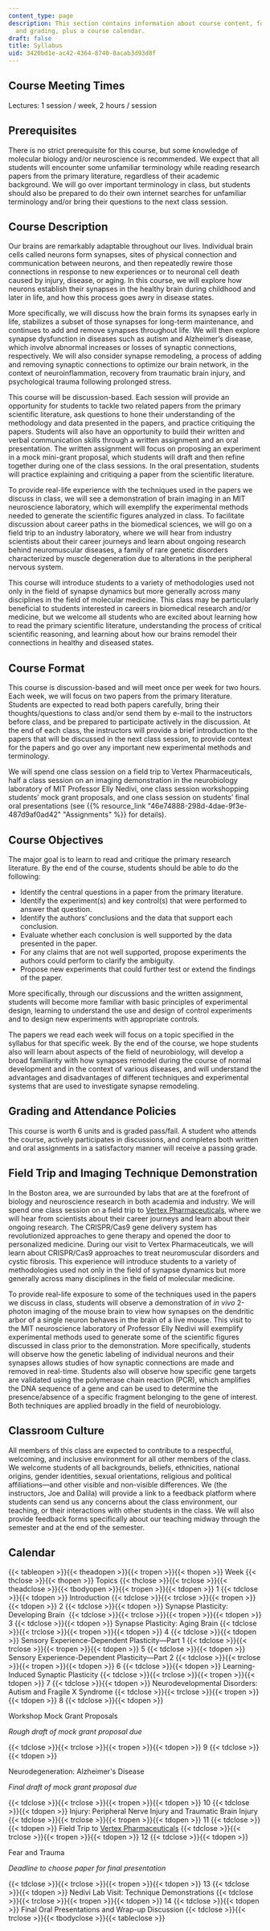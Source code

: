 ```yaml
---
content_type: page
description: This section contains information about course content, format, objectives,
  and grading, plus a course calendar.
draft: false
title: Syllabus
uid: 3420bd1e-ac42-4364-8740-8acab3d93d8f
---
```

## Course Meeting Times

Lectures: 1 session / week, 2 hours / session

## Prerequisites

There is no strict prerequisite for this course, but some knowledge of molecular biology and/or neuroscience is recommended. We expect that all students will encounter some unfamiliar terminology while reading research papers from the primary literature, regardless of their academic background. We will go over important terminology in class, but students should also be prepared to do their own internet searches for unfamiliar terminology and/or bring their questions to the next class session.

## Course Description

Our brains are remarkably adaptable throughout our lives. Individual brain cells called neurons form synapses, sites of physical connection and communication between neurons, and then repeatedly rewire those connections in response to new experiences or to neuronal cell death caused by injury, disease, or aging. In this course, we will explore how neurons establish their synapses in the healthy brain during childhood and later in life, and how this process goes awry in disease states. 

More specifically, we will discuss how the brain forms its synapses early in life, stabilizes a subset of those synapses for long-term maintenance, and continues to add and remove synapses throughout life. We will then explore synapse dysfunction in diseases such as autism and Alzheimer’s disease, which involve abnormal increases or losses of synaptic connections, respectively. We will also consider synapse remodeling, a process of adding and removing synaptic connections to optimize our brain network, in the context of neuroinflammation, recovery from traumatic brain injury, and psychological trauma following prolonged stress. 

This course will be discussion-based. Each session will provide an opportunity for students to tackle two related papers from the primary scientific literature, ask questions to hone their understanding of the methodology and data presented in the papers, and practice critiquing the papers. Students will also have an opportunity to build their written and verbal communication skills through a written assignment and an oral presentation. The written assignment will focus on proposing an experiment in a mock mini-grant proposal, which students will draft and then refine together during one of the class sessions. In the oral presentation, students will practice explaining and critiquing a paper from the scientific literature. 

To provide real-life experience with the techniques used in the papers we discuss in class, we will see a demonstration of brain imaging in an MIT neuroscience laboratory, which will exemplify the experimental methods needed to generate the scientific figures analyzed in class. To facilitate discussion about career paths in the biomedical sciences, we will go on a field trip to an industry laboratory, where we will hear from industry scientists about their career journeys and learn about ongoing research behind neuromuscular diseases, a family of rare genetic disorders characterized by muscle degeneration due to alterations in the peripheral nervous system. 

This course will introduce students to a variety of methodologies used not only in the field of synapse dynamics but more generally across many disciplines in the field of molecular medicine. This class may be particularly beneficial to students interested in careers in biomedical research and/or medicine, but we welcome all students who are excited about learning how to read the primary scientific literature, understanding the process of critical scientific reasoning, and learning about how our brains remodel their connections in healthy and diseased states.

## Course Format

This course is discussion-based and will meet once per week for two hours. Each week, we will focus on two papers from the primary literature. Students are expected to read both papers carefully, bring their thoughts/questions to class and/or send them by e-mail to the instructors before class, and be prepared to participate actively in the discussion. At the end of each class, the instructors will provide a brief introduction to the papers that will be discussed in the next class session, to provide context for the papers and go over any important new experimental methods and terminology.

We will spend one class session on a field trip to Vertex Pharmaceuticals, half a class session on an imaging demonstration in the neurobiology laboratory of MIT Professor Elly Nedivi, one class session workshopping students’ mock grant proposals, and one class session on students’ final oral presentations (see {{% resource_link "46e74888-298d-4dae-9f3e-487d9af0ad42" "Assignments" %}} for details).

## Course Objectives

The major goal is to learn to read and critique the primary research literature. By the end of the course, students should be able to do the following:

- Identify the central questions in a paper from the primary literature.
- Identify the experiment(s) and key control(s) that were performed to answer that question.
- Identify the authors’ conclusions and the data that support each conclusion.
- Evaluate whether each conclusion is well supported by the data presented in the paper.
- For any claims that are not well supported, propose experiments the authors could perform to clarify the ambiguity.
- Propose new experiments that could further test or extend the findings of the paper.

More specifically, through our discussions and the written assignment, students will become more familiar with basic principles of experimental design, learning to understand the use and design of control experiments and to design new experiments with appropriate controls.

The papers we read each week will focus on a topic specified in the syllabus for that specific week. By the end of the course, we hope students also will learn about aspects of the field of neurobiology, will develop a broad familiarity with how synapses remodel during the course of normal development and in the context of various diseases, and will understand the advantages and disadvantages of different techniques and experimental systems that are used to investigate synapse remodeling.

## Grading and Attendance Policies

This course is worth 6 units and is graded pass/fail. A student who attends the course, actively participates in discussions, and completes both written and oral assignments in a satisfactory manner will receive a passing grade.

## Field Trip and Imaging Technique Demonstration

In the Boston area, we are surrounded by labs that are at the forefront of biology and neuroscience research in both academia and industry. We will spend one class session on a field trip to [Vertex Pharmaceuticals](https://www.vrtx.com/), where we will hear from scientists about their career journeys and learn about their ongoing research. The CRISPR/Cas9 gene delivery system has revolutionized approaches to gene therapy and opened the door to personalized medicine. During our visit to Vertex Pharmaceuticals, we will learn about CRISPR/Cas9 approaches to treat neuromuscular disorders and cystic fibrosis. This experience will introduce students to a variety of methodologies used not only in the field of synapse dynamics but more generally across many disciplines in the field of molecular medicine.

To provide real-life exposure to some of the techniques used in the papers we discuss in class, students will observe a demonstration of *in vivo* 2-photon imaging of the mouse brain to view how synapses on the dendritic arbor of a single neuron behaves in the brain of a live mouse. This visit to the MIT neuroscience laboratory of Professor Elly Nedivi will exemplify experimental methods used to generate some of the scientific figures discussed in class prior to the demonstration. More specifically, students will observe how the genetic labeling of individual neurons and their synapses allows studies of how synaptic connections are made and removed in real-time. Students also will observe how specific gene targets are validated using the polymerase chain reaction (PCR), which amplifies the DNA sequence of a gene and can be used to determine the presence/absence of a specific fragment belonging to the gene of interest. Both techniques are applied broadly in the field of neurobiology.

## Classroom Culture

All members of this class are expected to contribute to a respectful, welcoming, and inclusive environment for all other members of the class. We welcome students of all backgrounds, beliefs, ethnicities, national origins, gender identities, sexual orientations, religious and political affiliations—and other visible and non-visible differences. We (the instructors, Joe and Dalila) will provide a link to a feedback platform where students can send us any concerns about the class environment, our teaching, or their interactions with other students in the class. We will also provide feedback forms specifically about our teaching midway through the semester and at the end of the semester.

## Calendar

{{< tableopen >}}{{< theadopen >}}{{< tropen >}}{{< thopen >}}
Week
{{< thclose >}}{{< thopen >}}
Topics
{{< thclose >}}{{< trclose >}}{{< theadclose >}}{{< tbodyopen >}}{{< tropen >}}{{< tdopen >}}
1
{{< tdclose >}}{{< tdopen >}}
Introduction
{{< tdclose >}}{{< trclose >}}{{< tropen >}}{{< tdopen >}}
2
{{< tdclose >}}{{< tdopen >}}
Synapse Plasticity: Developing Brain 
{{< tdclose >}}{{< trclose >}}{{< tropen >}}{{< tdopen >}}
3
{{< tdclose >}}{{< tdopen >}}
Synapse Plasticity: Aging Brain
{{< tdclose >}}{{< trclose >}}{{< tropen >}}{{< tdopen >}}
4
{{< tdclose >}}{{< tdopen >}}
Sensory Experience-Dependent Plasticity—Part 1
{{< tdclose >}}{{< trclose >}}{{< tropen >}}{{< tdopen >}}
5
{{< tdclose >}}{{< tdopen >}}
Sensory Experience-Dependent Plasticity—Part 2
{{< tdclose >}}{{< trclose >}}{{< tropen >}}{{< tdopen >}}
6
{{< tdclose >}}{{< tdopen >}}
Learning-Induced Synaptic Plasticity
{{< tdclose >}}{{< trclose >}}{{< tropen >}}{{< tdopen >}}
7
{{< tdclose >}}{{< tdopen >}}
Neurodevelopmental Disorders: Autism and Fragile X Syndrome
{{< tdclose >}}{{< trclose >}}{{< tropen >}}{{< tdopen >}}
8
{{< tdclose >}}{{< tdopen >}}

Workshop Mock Grant Proposals

*Rough draft of mock grant proposal due*

{{< tdclose >}}{{< trclose >}}{{< tropen >}}{{< tdopen >}}
9
{{< tdclose >}}{{< tdopen >}}

Neurodegeneration: Alzheimer's Disease

*Final draft of mock grant proposal due*

{{< tdclose >}}{{< trclose >}}{{< tropen >}}{{< tdopen >}}
10
{{< tdclose >}}{{< tdopen >}}
Injury: Peripheral Nerve Injury and Traumatic Brain Injury
{{< tdclose >}}{{< trclose >}}{{< tropen >}}{{< tdopen >}}
11
{{< tdclose >}}{{< tdopen >}}
Field Trip to [Vertex Pharmaceuticals](https://www.vrtx.com/)
{{< tdclose >}}{{< trclose >}}{{< tropen >}}{{< tdopen >}}
12
{{< tdclose >}}{{< tdopen >}}

Fear and Trauma

*Deadline to choose paper for final presentation*

{{< tdclose >}}{{< trclose >}}{{< tropen >}}{{< tdopen >}}
13
{{< tdclose >}}{{< tdopen >}}
Nedivi Lab Visit: Technique Demonstrations
{{< tdclose >}}{{< trclose >}}{{< tropen >}}{{< tdopen >}}
14
{{< tdclose >}}{{< tdopen >}}
Final Oral Presentations and Wrap-up Discussion
{{< tdclose >}}{{< trclose >}}{{< tbodyclose >}}{{< tableclose >}}
